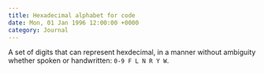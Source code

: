 ```yaml
---
title: Hexadecimal alphabet for code
date: Mon, 01 Jan 1996 12:00:00 +0000
category: Journal
---
```


A set of digits that can represent hexdecimal, in a manner without
ambiguity whether spoken or handwritten: `0-9 F L N R Y W`.


